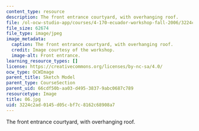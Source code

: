 ```yaml
---
content_type: resource
description: The front entrance courtyard, with overhanging roof.
file: /ol-ocw-studio-app/courses/4-170-ecuador-workshop-fall-2006/3224c2ad0145d05cbf7c8162c68908a7_06.jpg
file_size: 62674
file_type: image/jpeg
image_metadata:
  caption: The front entrance courtyard, with overhanging roof.
  credit: Image courtesy of the workshop.
  image-alt: Front entrance.
learning_resource_types: []
license: https://creativecommons.org/licenses/by-nc-sa/4.0/
ocw_type: OCWImage
parent_title: Sketch Model
parent_type: CourseSection
parent_uid: 66cdf50b-aa03-d495-3837-9abc0687c789
resourcetype: Image
title: 06.jpg
uid: 3224c2ad-0145-d05c-bf7c-8162c68908a7
---
```

The front entrance courtyard, with overhanging roof.